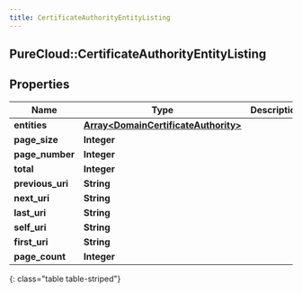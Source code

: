 ```yaml
---
title: CertificateAuthorityEntityListing
---
```

## PureCloud::CertificateAuthorityEntityListing

## Properties

|Name | Type | Description | Notes|
|------------ | ------------- | ------------- | -------------|
| **entities** | [**Array&lt;DomainCertificateAuthority&gt;**](DomainCertificateAuthority.html) |  | [optional] |
| **page_size** | **Integer** |  | [optional] |
| **page_number** | **Integer** |  | [optional] |
| **total** | **Integer** |  | [optional] |
| **previous_uri** | **String** |  | [optional] |
| **next_uri** | **String** |  | [optional] |
| **last_uri** | **String** |  | [optional] |
| **self_uri** | **String** |  | [optional] |
| **first_uri** | **String** |  | [optional] |
| **page_count** | **Integer** |  | [optional] |
{: class="table table-striped"}


